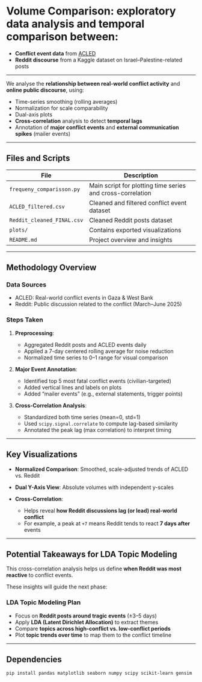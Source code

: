 # **Volume Comparison:** exploratory data analysis and temporal comparison between:

* **Conflict event data** from [ACLED](https://acleddata.com/)
* **Reddit discourse** from a Kaggle dataset on Israel–Palestine-related posts

---

We analyse the **relationship between real-world conflict activity** and **online public discourse**, using:

* Time-series smoothing (rolling averages)
* Normalization for scale comparability
* Dual-axis plots
* **Cross-correlation** analysis to detect **temporal lags**
* Annotation of **major conflict events** and **external communication spikes** (mailer events)

---

## Files and Scripts

| File                       | Description                                                |
| -------------------------- | ---------------------------------------------------------- |
| `frequeny_comparisson.py`  | Main script for plotting time series and cross-correlation |
| `ACLED_filtered.csv`       | Cleaned and filtered conflict event dataset                |
| `Reddit_cleaned_FINAL.csv` | Cleaned Reddit posts dataset                               |
| `plots/`                   | Contains exported visualizations                           |
| `README.md`                | Project overview and insights                              |

---

## Methodology Overview

### Data Sources

* ACLED: Real-world conflict events in Gaza & West Bank
* Reddit: Public discussion related to the conflict (March–June 2025)

### Steps Taken

1. **Preprocessing**:

   * Aggregated Reddit posts and ACLED events daily
   * Applied a 7-day centered rolling average for noise reduction
   * Normalized time series to 0–1 range for visual comparison

2. **Major Event Annotation**:

   * Identified top 5 most fatal conflict events (civilian-targeted)
   * Added vertical lines and labels on plots
   * Added “mailer events” (e.g., external statements, trigger points)

3. **Cross-Correlation Analysis**:

   * Standardized both time series (mean=0, std=1)
   * Used `scipy.signal.correlate` to compute lag-based similarity
   * Annotated the peak lag (max correlation) to interpret timing

---

## Key Visualizations

* **Normalized Comparison**: Smoothed, scale-adjusted trends of ACLED vs. Reddit
* **Dual Y-Axis View**: Absolute volumes with independent y-scales
* **Cross-Correlation**:

  * Helps reveal **how Reddit discussions lag (or lead) real-world conflict**
  * For example, a peak at `+7` means Reddit tends to react **7 days after** events

---

## Potential Takeaways for LDA Topic Modeling

This cross-correlation analysis helps us define **when Reddit was most reactive** to conflict events.

These insights will guide the next phase:

###  LDA Topic Modeling Plan

* Focus on **Reddit posts around tragic events** (±3–5 days)
* Apply **LDA (Latent Dirichlet Allocation)** to extract themes
* Compare **topics across high-conflict vs. low-conflict periods**
* Plot **topic trends over time** to map them to the conflict timeline

---

## Dependencies

```bash
pip install pandas matplotlib seaborn numpy scipy scikit-learn gensim
```
